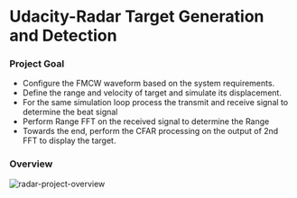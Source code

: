 # Udacity-Radar Target Generation and Detection

### Project Goal

- Configure the FMCW waveform based on the system requirements.
- Define the range and velocity of target and simulate its displacement.
- For the same simulation loop process the transmit and receive signal to determine the beat signal
- Perform Range FFT on the received signal to determine the Range
- Towards the end, perform the CFAR processing on the output of 2nd FFT to display the target.

### Overview
![radar-project-overview](https://user-images.githubusercontent.com/33755943/150632608-bb666db5-476f-46e1-b0d8-fd51f84d6045.png)
